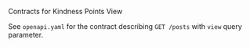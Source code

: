 Contracts for Kindness Points View

See `openapi.yaml` for the contract describing `GET /posts` with `view` query parameter.
